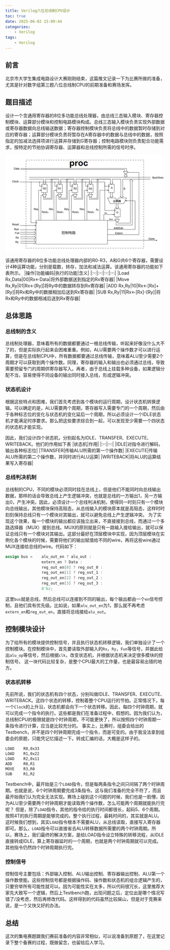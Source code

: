 ```yaml
---
title: Verilog八位总线制CPU设计
toc: true
date: 2025-06-02 15:09:44
categories:
    - Verilog
tags:
    - Verilog
---
```


## 前言
北京市大学生集成电路设计大赛刚刚结束，这篇推文记录一下为比赛所做的准备，尤其是针对数字组第三题八位总线制CPU的前期准备和赛场发挥。

<!-- more -->

## 题目描述
设计一个含通用寄存器的8位多功能总线处理器，由总线三态输入模块、寄存器控制模块、运算部分模块和控制电路模块构成。总线三态输入模块负责实现外部数据或寄存器数据向总线输送数据；寄存器控制模块负责将总线中的数据暂时存储到对应的寄存器；运算部分模块负责将暂存在A寄存器中的数据与总线中的数据，按照指定的加减法选择项进行运算并存储到G寄存器；控制电路模块则负责配合功能需求，按特定的节拍协调寄存器、运算器和总线控制所需的信号时序。

![设计框图](Verilog八位总线制CPU设计/image.png)

该通用寄存器的8位多功能总线处理器内部的R0-R3，A和G共6个寄存器，需要设计4种运算功能，分别是载数，转存，加法和减法运算。该通用寄存器的功能如下表所示。
|操作|功能编码|执行的功能|含义|
|:-:|:-:|:-:|:-:|
|Load Rx,Data|00|Rx←Data|将外部数据送到指定的Rx寄存器|
|Move Rx,Ry|01|Rx←[Ry]|将Ry中的数据转存到Rx寄存器|
|ADD Rx,Ry|10|Rx←[Rx]+[Ry]|将Rx和Ry中的数据相加后送到Rx寄存器|
|SUB Rx,Ry|11|Rx←[Rx]-[Ry]|将Rx和Ry中的数据相减后送到Rx寄存器|

## 总体思路

### 总线制的含义
总线制处理器，意味着所有的数据都要通过一根总线传输，听起来好像没什么大不了的，但是实际执行起来会困难重重。例如，ALU需要两个操作数才可以进行运算，但是在总线制CPU中，所有数据都要通过总线传输，意味着ALU至少需要2个周期才可以获取到两个操作数。同理，寄存器的输入和输出也必须通过总线，导致需要预留专门的周期供寄存器写入。再者，由于总线上挂载多种设备，如果逻辑分配不当，容易使得不同设备的输出同时接入总线，形成逻辑冲突。

### 状态机设计
根据这些特点和困难，我们首先考虑到各个模块的运行周期，设计状态机转换逻辑。可以确定的是，ALU需要两个周期，寄存器写入需要专门的一个周期，然后由于各种标志位的变化与状态机的变化延后一个周期，所以必须设计一个IDLE状态机才能满足时序要求。那么把这些要求综合到一起，可以发现至少需要一个四状态的状态机才能实现。

因此，我们设计四个状态机，分别起名为IDLE、TRANSFER、EXECUTE、WRITEBACK。他们的作用如下表
|状态机|作用|
|:-:|:-:|
|IDLE|对指令进行解码，输出各种标志位|
|TRANSFER|传输ALU所需的第一个操作数|
|EXECUTE|传输ALU所需的第二个操作数，并同时进行ALU运算|
|WRITEBACK|将ALU的运算结果写入寄存器|

### 总线判决机制
总线制的CPU，不同的模块必须同时挂在总线上，但是他们不能同时向总线输出数据，那样的话会导致总线上产生逻辑冲突，也就是总线的一方输出1，另一方输出0，产生冲突。因此，必须设计一个总线判决机制，使得同一时刻只有一个模块向总线输出，其他模块保持高阻态，从总线输入的模块原本就是高阻态，这样时时刻刻保持总线只有一个模块对其输出，就可以避免总线上产生逻辑冲突。
为了实现这个效果，每一个模块的输出都应该独立出来，不直接接到总线，而通过一个多路选择器（MUX）接到总线。MUX的原则就是只有一路输入接给输出，就可以保证总线只有一个模块对其输出。这部分最好在顶层模块中实现，因为顶层模块在实例化各个模块的时候，需要将他们的输出赋值给不同的wire，再将这些wire通过MUX连接给总线的wire。代码如下：
```verilog
assign bus =	alu_out_en ? alu_out :
                extern_en ? Data :
                reg_out_en[0] ? reg_out_0 :
                reg_out_en[1] ? reg_out_1 :
                reg_out_en[2] ? reg_out_2 :
                reg_out_en[3] ? reg_out_3 :
                8'bz;
```
这里`bus`就是总线，然后总线可以连接到不同的输出，每个输出都由一个`en`信号控制，且他们具有优先级。比如说，如果`alu_out_en`为1，那么就不再考虑`extern_en`和`reg_out_en`，直接将总线接给`alu_out`。

## 控制模块设计
为了给所有的模块提供控制信号，并且执行状态机转移逻辑，我们单独设计了一个控制模块。在控制模块中，首先要读取外部输入的`Rx`，`Ry`，`Fun`等信号，并据此给出`alu_op`等信号，然后根据`clk`，改变状态机，并根据状态机来决定很多模块的控制信号。
这一块代码比较复杂，是整个CPU最大的工作量，也是最容易出错的地方。

### 状态机转移
先前所说，我们的状态机有四个状态，分别叫做IDLE、TRANSFER、EXECUTE、WRITEBACK。这四个状态的转移，控制着整个CPU运行的节拍。正常情况下，每一个`Clock`的上升沿，状态机都会向下一个状态转移。因此，每四个时钟周期，就可以完成一个指令的执行。这些都是我们在准备过程中，假想的。因为我们认为，总线制CPU的极限就是四个时钟周期，不可能更快了，所以按照四个时钟周期一条指令进行计算，应当是比较充分的。
事实上，比赛时，组委会给出的Testbench，并不是四个时钟周期完成一个指令，而是可变的。由于我没法拿到组委会的原题，只能凭记忆描述一下。转成汇编的话，大概是这样子的。
```armasm
LOAD    R0,0x33
LOAD    R1,0x22
LOAD    R2,0x11
ADD     R0,R1
MOVE    R3,R0
SUB     R1,R2
```
Testbench中，最开始是三个`LOAD`指令，但是每两条指令之间只间隔了两个时钟周期。也就是说，6个时钟周期要完成3条指令。这与我们准备的完全不符了，而且最开始我们认为完全无法实现。赛场上碰到这个问题的时候，我们也是一脸懵，因为ALU至少需要两个时钟周期才能读取两个操作数，怎么可能两个周期就能执行完呢？
但是，除了`LOAD`指令，其他的指令给的执行时间都很长，起码5、6个周期。按照4T的执行周期是能够完成的。整个执行过程，最耗时间的，其实就是ALU。这时候我们想到，其实`LOAD`指令根本不需要ALU，从总线读取，直接写入寄存器即可。那么，`LOAD`指令可以直接省去ALU转移数据所需要的两个时钟周期。所以，赛场上，我们最终的解决方案，是给LOAD指令设立特殊的转移流程，从IDLE直接转成IDLE，算上寄存器延时的一个周期，也就是两个时钟周期就可以完成。其他指令仍然四个时钟周期执行完。

### 控制信号
控制信号主要包括：外部输入控制、ALU输出控制、寄存器输出控制、ALU第一个操作数使能。这些控制信号都是根据操作码、操作数和状态机的组合逻辑产生的，只要穷举所有可能性就可以。因为可能性实在太多，所以代码很冗长，这里推荐大家先大致写一个逻辑，然后上Testbench跑，出现问题之后，定位出是哪个情况写错了/没考虑，然后再修改代码。这样得到的代码虽然比较屎山，但是对于竞赛来说，是一个又快又好的办法。

## 总结
这次的集电赛题跟我们赛前准备的内容非常相似，可以说准备到原题了，在这里记录下整个备赛的过程，既做留念，也留给后人学习。
